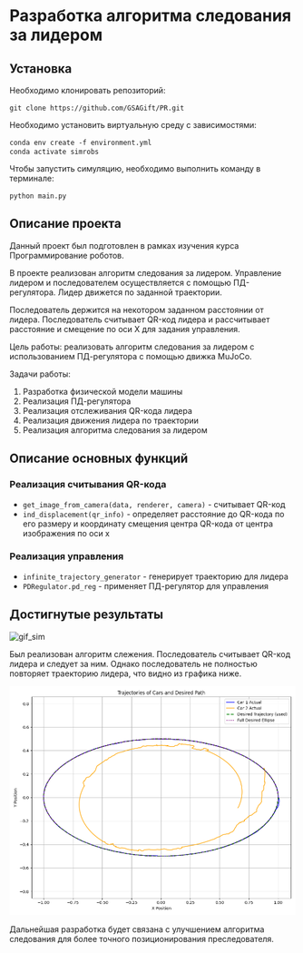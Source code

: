 # Разработка алгоритма следования за лидером

## Установка
Необходимо клонировать репозиторий:
```
git clone https://github.com/GSAGift/PR.git
```
Необходимо установить виртуальную среду с зависимостями:
```
conda env create -f environment.yml
conda activate simrobs
```
Чтобы запустить симуляцию, необходимо выполнить команду в терминале:
```
python main.py
```
## Описание проекта
Данный проект был подготовлен в рамках изучения курса Программирование роботов. 

В проекте реализован алгоритм следования за лидером. Управление лидером и последователем осуществляется с помощью ПД-регулятора. Лидер движется по заданной траектории. 

Последователь держится на некотором заданном расстоянии от лидера. Последователь считывает QR-код лидера и рассчитывает расстояние и смещение по оси Х для задания управления.

Цель работы: реализовать алгоритм следования за лидером с использованием ПД-регулятора с помощью движка MuJoCo.

Задачи работы: 
1. Разработка физической модели машины
2. Реализация ПД-регулятора
3. Реализация отслеживания QR-кода лидера
4. Реализация движения лидера по траектории
5. Реализация алгоритма следования за лидером

## Описание основных функций
### Реализация считывания QR-кода
- `get_image_from_camera(data, renderer, camera)` - считывает QR-код
- `ind_displacement(qr_info)` - определяет расстояние до QR-кода по его размеру и координату смещения центра QR-кода от центра изображения по оси x
### Реализация управления
- `infinite_trajectory_generator` - генерирует траекторию для лидера
- `PDRegulator.pd_reg` - применяет ПД-регулятор для управления

## Достигнутые результаты

![gif_sim](readme_imgs/12.gif)

Был реализован алгоритм слежения. Последователь считывает QR-код лидера и следует за ним. Однако последователь не полностью повторяет траекторию лидера, что видно из графика ниже.

![res](readme_imgs/Figure_1.png)

Дальнейшая разработка будет связана с улучшением алгоритма следования для более точного позиционирования преследователя.

